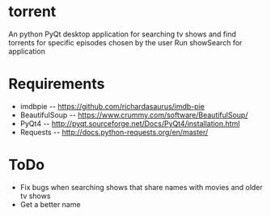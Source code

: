 # torrent
An python PyQt desktop application for searching tv shows and find torrents for specific episodes chosen by the user
Run showSearch for application

# Requirements
* imdbpie -- https://github.com/richardasaurus/imdb-pie
* BeautifulSoup -- https://www.crummy.com/software/BeautifulSoup/
* PyQt4 -- http://pyqt.sourceforge.net/Docs/PyQt4/installation.html
* Requests -- http://docs.python-requests.org/en/master/

# ToDo 
* Fix bugs when searching shows that share names with movies and older tv shows
* Get a better name

